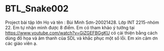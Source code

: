 # BTL_Snake002
Project bài tập lớn
Họ và tên : Bùi Minh Sơn-20021428. Lớp INT 2215-nhóm 22.
Em tự nhận mình được 8 điểm. 
Em có tham khảo ý tưởng tại https://www.youtube.com/watch?v=GiZGEFBGgKU  có cải thiện bằng cách dùng đồ họa và âm thanh của SDL và khắc phục một số lỗi.
Em xin cảm ơn các giáo viên ạ.
